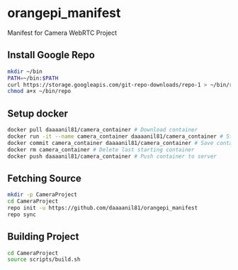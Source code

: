 # orangepi_manifest

Manifest for Camera WebRTC Project

## Install Google Repo
```bash
mkdir ~/bin
PATH=~/bin:$PATH
curl https://storage.googleapis.com/git-repo-downloads/repo-1 > ~/bin/repo
chmod a+x ~/bin/repo
```

## Setup docker
```bash
docker pull daaaanil81/camera_container # Download container
docker run -it --name camera_container daaaanil81/camera_container # Start container
docker commit camera_container daaaanil81/camera_container # Save container
docker rm camera_container # Delete last starting container
docker push daaaanil81/camera_container # Push container to server
```

## Fetching Source
```bash
mkdir -p CameraProject
cd CameraProject
repo init -u https://github.com/daaaanil81/orangepi_manifest
repo sync
```

## Building Project
```bash
cd CameraProject
source scripts/build.sh
```
